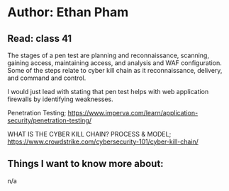 # Author: Ethan Pham
## Read: class 41

The stages of a pen test are planning and reconnaissance, scanning, gaining access, maintaining access, and analysis and WAF configuration. Some of the steps relate to cyber kill chain as it reconnaissance, delivery, and command and control. 

I would just lead with stating that pen test helps with web application firewalls by identifying weaknesses. 


Penetration Testing; https://www.imperva.com/learn/application-security/penetration-testing/ 

WHAT IS THE CYBER KILL CHAIN? PROCESS & MODEL; https://www.crowdstrike.com/cybersecurity-101/cyber-kill-chain/ 


## Things I want to know more about: 
n/a
